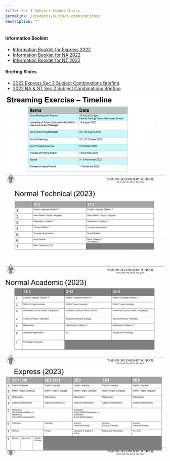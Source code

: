 ```yaml
---
title: Sec 3 Subject Combinations
permalink: /students/subject-combinations/
description: ""
---
```

#### Information Booklet

* [Information Booklet for Express 2022](/files/Sec%202%20Subject%20Combinations/Yishun%20Secondary%20School%20Information%20Booket%20for%20Express_2022.pdf)
* [Information Booklet for NA 2022](/files/Sec%202%20Subject%20Combinations/Yishun%20Secondary%20School%20Information%20Booket%20for%20NA_2022.pdf)
* [Information Booklet for NT 2022](/files/Sec%202%20Subject%20Combinations/Yishun%20Secondary%20School%20Information%20Booket%20for%20NT_2022.pdf)

#### Briefing Slides

* [2022 Express Sec 2 Subject Combinations Briefing](/files/Sec%202%20Subject%20Combinations/2022%20Express%20Sec%202%20Subject%20Combinations%20Briefing.pdf)
* [2022 NA & NT Sec 2 Subject Combinations Briefing](/files/Sec%202%20Subject%20Combinations/2022%20NA_NT%20Sec%202%20Subject%20Combinations%20Briefing.pdf)

![](/images/Sec%202%20Subject%20Combinations/Slide%201.jpg)
![](/images/Sec%202%20Subject%20Combinations/Slide4.jpeg)
![](/images/Sec%202%20Subject%20Combinations/Slide5.jpeg)
![](/images/Sec%202%20Subject%20Combinations/Slide6.jpeg)